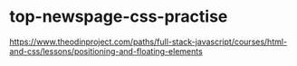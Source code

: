 # top-newspage-css-practise
https://www.theodinproject.com/paths/full-stack-javascript/courses/html-and-css/lessons/positioning-and-floating-elements
